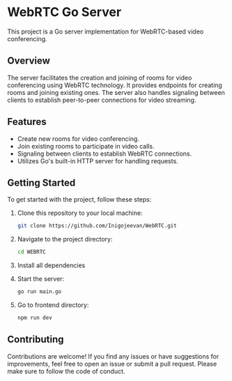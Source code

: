# WebRTC Go Server

This project is a Go server implementation for WebRTC-based video conferencing.

## Overview

The server facilitates the creation and joining of rooms for video conferencing using WebRTC technology. It provides endpoints for creating rooms and joining existing ones. The server also handles signaling between clients to establish peer-to-peer connections for video streaming.

## Features

- Create new rooms for video conferencing.
- Join existing rooms to participate in video calls.
- Signaling between clients to establish WebRTC connections.
- Utilizes Go's built-in HTTP server for handling requests.

## Getting Started

To get started with the project, follow these steps:

1. Clone this repository to your local machine:

   ```bash
   git clone https://github.com/Inigojeevan/WebRTC.git

2. Navigate to the project directory:

    ```bash
    cd WEBRTC
    ```
3. Install all dependencies

4. Start the server:

    ```bash
    go run main.go
    ```
5. Go to frontend directory:

    ```bash
    npm run dev
    ```

    
## Contributing

Contributions are welcome! If you find any issues or have suggestions for improvements, feel free to open an issue or submit a pull request. Please make sure to follow the code of conduct.
